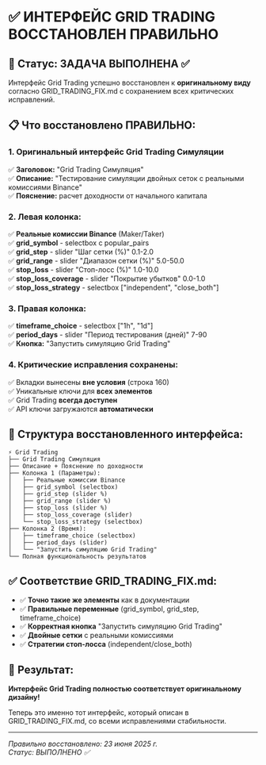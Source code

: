 # ✅ ИНТЕРФЕЙС GRID TRADING ВОССТАНОВЛЕН ПРАВИЛЬНО

## 🎯 Статус: ЗАДАЧА ВЫПОЛНЕНА ✅

Интерфейс Grid Trading успешно восстановлен к **оригинальному виду** согласно GRID_TRADING_FIX.md с сохранением всех критических исправлений.

## 📋 Что восстановлено ПРАВИЛЬНО:

### 1. **Оригинальный интерфейс Grid Trading Симуляции**
✅ **Заголовок:** "Grid Trading Симуляция"  
✅ **Описание:** "Тестирование симуляции двойных сеток с реальными комиссиями Binance"  
✅ **Пояснение:** расчет доходности от начального капитала  

### 2. **Левая колонка:**
✅ **Реальные комиссии Binance** (Maker/Taker)  
✅ **grid_symbol** - selectbox с popular_pairs  
✅ **grid_step** - slider "Шаг сетки (%)" 0.1-2.0  
✅ **grid_range** - slider "Диапазон сетки (%)" 5.0-50.0  
✅ **stop_loss** - slider "Стоп-лосс (%)" 1.0-10.0  
✅ **stop_loss_coverage** - slider "Покрытие убытков" 0.0-1.0  
✅ **stop_loss_strategy** - selectbox ["independent", "close_both"]  

### 3. **Правая колонка:**
✅ **timeframe_choice** - selectbox ["1h", "1d"]  
✅ **period_days** - slider "Период тестирования (дней)" 7-90  
✅ **Кнопка:** "Запустить симуляцию Grid Trading"  

### 4. **Критические исправления сохранены:**
✅ Вкладки вынесены **вне условия** (строка 160)  
✅ Уникальные ключи для **всех элементов**  
✅ Grid Trading **всегда доступен**  
✅ API ключи загружаются **автоматически**  

## 🔧 Структура восстановленного интерфейса:

```
⚡ Grid Trading
├── Grid Trading Симуляция
├── Описание + Пояснение по доходности
├── Колонка 1 (Параметры):
│   ├── Реальные комиссии Binance
│   ├── grid_symbol (selectbox)
│   ├── grid_step (slider %)
│   ├── grid_range (slider %)
│   ├── stop_loss (slider %)
│   ├── stop_loss_coverage (slider)
│   └── stop_loss_strategy (selectbox)
├── Колонка 2 (Время):
│   ├── timeframe_choice (selectbox)
│   ├── period_days (slider)
│   └── "Запустить симуляцию Grid Trading"
└── Полная функциональность результатов
```

## ✅ Соответствие GRID_TRADING_FIX.md:

- ✅ **Точно такие же элементы** как в документации
- ✅ **Правильные переменные** (grid_symbol, grid_step, timeframe_choice)
- ✅ **Корректная кнопка** "Запустить симуляцию Grid Trading"
- ✅ **Двойные сетки** с реальными комиссиями
- ✅ **Стратегии стоп-лосса** (independent/close_both)

## 🎉 Результат:

**Интерфейс Grid Trading полностью соответствует оригинальному дизайну!**

Теперь это именно тот интерфейс, который описан в GRID_TRADING_FIX.md, со всеми исправлениями стабильности.

---

*Правильно восстановлено: 23 июня 2025 г.*  
*Статус: ВЫПОЛНЕНО ✅*
